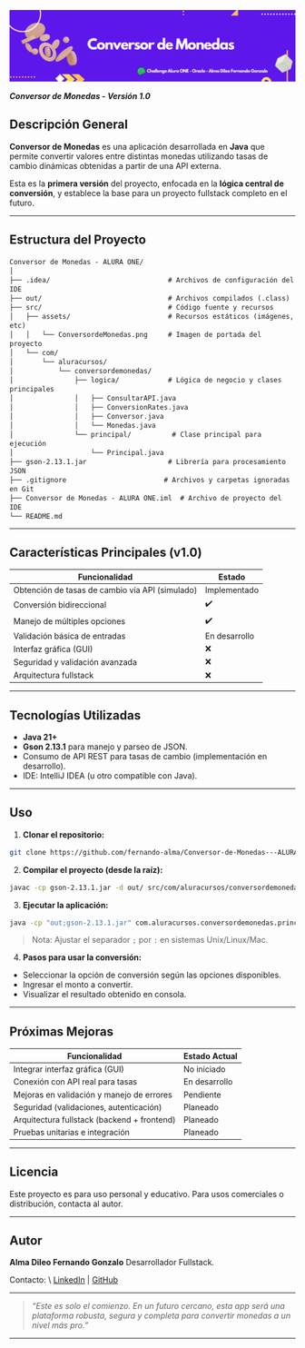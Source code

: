 
![Portada](src/assets/ConversordeMonedas.png)

***Conversor de Monedas - Versión 1.0***

## Descripción General

**Conversor de Monedas** es una aplicación desarrollada en **Java** que permite convertir valores entre distintas monedas utilizando tasas de cambio dinámicas obtenidas a partir de una API externa.

Esta es la **primera versión** del proyecto, enfocada en la **lógica central de conversión**, y establece la base para un proyecto fullstack completo en el futuro. 

---

##  Estructura del Proyecto

```plaintext
Conversor de Monedas - ALURA ONE/
│
├── .idea/                             # Archivos de configuración del IDE
├── out/                               # Archivos compilados (.class)
├── src/                               # Código fuente y recursos
│   ├── assets/                        # Recursos estáticos (imágenes, etc)
│   │   └── ConversordeMonedas.png     # Imagen de portada del proyecto
│   └── com/
│       └── aluracursos/
│           └── conversordemonedas/
│               ├── logica/            # Lógica de negocio y clases principales
│               │   ├── ConsultarAPI.java
│               │   ├── ConversionRates.java
│               │   ├── Conversor.java
│               │   └── Monedas.java
│               └── principal/          # Clase principal para ejecución
│                   └── Principal.java
├── gson-2.13.1.jar                    # Librería para procesamiento JSON
├── .gitignore                        # Archivos y carpetas ignoradas en Git
├── Conversor de Monedas - ALURA ONE.iml  # Archivo de proyecto del IDE
└── README.md                         
````

---

##  Características Principales (v1.0)

| Funcionalidad                                   | Estado        |
| ----------------------------------------------- | ------------- |
| Obtención de tasas de cambio vía API (simulado) | Implementado  |
| Conversión bidireccional                        | ✔️            |
| Manejo de múltiples opciones                    | ✔️            |
| Validación básica de entradas                   | En desarrollo |
| Interfaz gráfica (GUI)                          | ❌             |
| Seguridad y validación avanzada                 | ❌             |
| Arquitectura fullstack                          | ❌             |

---

##  Tecnologías Utilizadas

* **Java 21+**
* **Gson 2.13.1** para manejo y parseo de JSON.
* Consumo de API REST para tasas de cambio (implementación en desarrollo).
* IDE: IntelliJ IDEA (u otro compatible con Java).

---

##  Uso

1. **Clonar el repositorio:**

```bash
git clone https://github.com/fernando-alma/Conversor-de-Monedas---ALURA-ONE.git
```

2. **Compilar el proyecto (desde la raíz):**

```bash
javac -cp gson-2.13.1.jar -d out/ src/com/aluracursos/conversordemonedas/logica/*.java src/com/aluracursos/conversordemonedas/principal/Principal.java
```

3. **Ejecutar la aplicación:**

```bash
java -cp "out;gson-2.13.1.jar" com.aluracursos.conversordemonedas.principal.Principal
```

> Nota: Ajustar el separador `;` por `:` en sistemas Unix/Linux/Mac.

4. **Pasos para usar la conversión:**

* Seleccionar la opción de conversión según las opciones disponibles.
* Ingresar el monto a convertir.
* Visualizar el resultado obtenido en consola.

---

##  Próximas Mejoras

| Funcionalidad                               | Estado Actual | 
| ------------------------------------------- | ------------- | 
| Integrar interfaz gráfica (GUI)             | No iniciado   |
| Conexión con API real para tasas            | En desarrollo | 
| Mejoras en validación y manejo de errores   | Pendiente     | 
| Seguridad (validaciones, autenticación)     | Planeado      | 
| Arquitectura fullstack (backend + frontend) | Planeado      | 
| Pruebas unitarias e integración             | Planeado      | 

---



##  Licencia

Este proyecto es para uso personal y educativo. Para usos comerciales o distribución, contacta al autor.

---

##  Autor

**Alma Dileo Fernando Gonzalo**
Desarrollador Fullstack.

Contacto: \  [LinkedIn](https://www.linkedin.com/in/fernando-alma/) | [GitHub](https://github.com/fernando-alma)

---

> *“Este es solo el comienzo. En un futuro cercano, esta app será una plataforma robusta, segura y completa para convertir monedas a un nivel más pro.”*

---